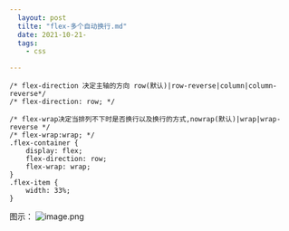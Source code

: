 ```yaml
---
  layout: post
  tilte: "flex-多个自动换行.md"
  date: 2021-10-21-
  tags: 
    - css

---
```


```
/* flex-direction 决定主轴的方向 row(默认)|row-reverse|column|column-reverse*/
/* flex-direction: row; */

/* flex-wrap决定当排列不下时是否换行以及换行的方式,nowrap(默认)|wrap|wrap-reverse */
/* flex-wrap:wrap; */
.flex-container {
    display: flex;
    flex-direction: row;
    flex-wrap: wrap;
}
.flex-item {
    width: 33%;
}
```
图示：
![image.png](https://upload-images.jianshu.io/upload_images/15312191-dc99e1684ed4df37.png?imageMogr2/auto-orient/strip%7CimageView2/2/w/1240)
